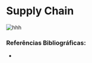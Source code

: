 # Supply Chain

![hhh](https://github.com/user-attachments/assets/701bf2ac-b758-4228-8f6f-a926ad8d2df2)

### Referências Bibliográficas:
- 
